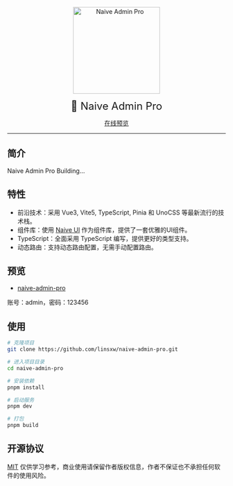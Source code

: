 <p align='center'>
  <img src='https://pic.imgdb.cn/item/660573f29f345e8d035f9c83.png' alt='Naive Admin Pro' width='200'/>
</p>

<div align='center' style="font-size: 24px">
🍒 Naive Admin Pro
</div>

<p align='center'>
<a href="https://naive-admin-pro.netlify.app/">在线预览</a>
</p>

<hr />

## 简介
Naive Admin Pro Building...

## 特性

- 前沿技术：采用 Vue3, Vite5, TypeScript, Pinia 和 UnoCSS 等最新流行的技术栈。
- 组件库：使用 [Naive UI](https://www.naiveui.com/) 作为组件库，提供了一套优雅的UI组件。
- TypeScript：全面采用 TypeScript 编写，提供更好的类型支持。
- 动态路由：支持动态路由配置，无需手动配置路由。

## 预览
- [naive-admin-pro](https://naive-admin-pro.netlify.app)

账号：admin，密码：123456

## 使用

```bash
# 克隆项目
git clone https://github.com/linsxw/naive-admin-pro.git

# 进入项目目录
cd naive-admin-pro

# 安装依赖
pnpm install

# 启动服务
pnpm dev

# 打包
pnpm build
```

## 开源协议
[MIT]() 仅供学习参考，商业使用请保留作者版权信息，作者不保证也不承担任何软件的使用风险。

